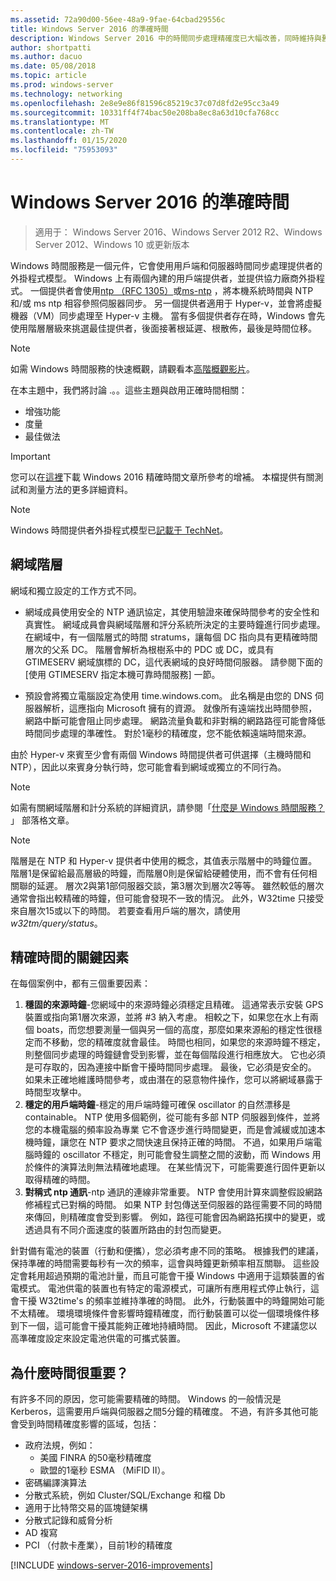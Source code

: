 ```yaml
---
ms.assetid: 72a90d00-56ee-48a9-9fae-64cbad29556c
title: Windows Server 2016 的準確時間
description: Windows Server 2016 中的時間同步處理精確度已大幅改善，同時維持與舊版 Windows 的完整回溯 NTP 相容性。
author: shortpatti
ms.author: dacuo
ms.date: 05/08/2018
ms.topic: article
ms.prod: windows-server
ms.technology: networking
ms.openlocfilehash: 2e8e9e86f81596c85219c37c07d8fd2e95cc3a49
ms.sourcegitcommit: 10331ff4f74bac50e208ba8ec8a63d10cfa768cc
ms.translationtype: MT
ms.contentlocale: zh-TW
ms.lasthandoff: 01/15/2020
ms.locfileid: "75953093"
---
```

# <a name="accurate-time-for-windows-server-2016"></a>Windows Server 2016 的準確時間

>適用于： Windows Server 2016、Windows Server 2012 R2、Windows Server 2012、Windows 10 或更新版本

Windows 時間服務是一個元件，它會使用用戶端和伺服器時間同步處理提供者的外掛程式模型。  Windows 上有兩個內建的用戶端提供者，並提供協力廠商外掛程式。 一個提供者會使用[ntp （RFC 1305）](https://tools.ietf.org/html/rfc1305)或[ms-ntp](https://msdn.microsoft.com/library/cc246877.aspx) ，將本機系統時間與 NTP 和/或 ms ntp 相容參照伺服器同步。 另一個提供者適用于 Hyper-v，並會將虛擬機器（VM）同步處理至 Hyper-v 主機。  當有多個提供者存在時，Windows 會先使用階層層級來挑選最佳提供者，後面接著根延遲、根散佈，最後是時間位移。

> [!NOTE]
> 如需 Windows 時間服務的快速概觀，請觀看本[高階概觀影片](https://aka.ms/WS2016TimeVideo)。

在本主題中，我們將討論 .。。這些主題與啟用正確時間相關： 

- 增強功能
- 度量
- 最佳做法

> [!IMPORTANT]
> 您可以在[這裡](https://windocs.blob.core.windows.net/windocs/WindowsTimeSyncAccuracy_Addendum.pdf)下載 Windows 2016 精確時間文章所參考的增補。  本檔提供有關測試和測量方法的更多詳細資料。

> [!NOTE] 
> Windows 時間提供者外掛程式模型已[記載于 TechNet](https://msdn.microsoft.com/library/windows/desktop/ms725475%28v=vs.85%29.aspx)。

## <a name="domain-hierarchy"></a>網域階層
網域和獨立設定的工作方式不同。

- 網域成員使用安全的 NTP 通訊協定，其使用驗證來確保時間參考的安全性和真實性。  網域成員會與網域階層和評分系統所決定的主要時鐘進行同步處理。  在網域中，有一個階層式的時間 stratums，讓每個 DC 指向具有更精確時間層次的父系 DC。  階層會解析為根樹系中的 PDC 或 DC，或具有 GTIMESERV 網域旗標的 DC，這代表網域的良好時間伺服器。  請參閱下面的 [使用 GTIMESERV 指定本機可靠時間服務] 一節。

- 預設會將獨立電腦設定為使用 time.windows.com。  此名稱是由您的 DNS 伺服器解析，這應指向 Microsoft 擁有的資源。  就像所有遠端找出時間參照，網路中斷可能會阻止同步處理。  網路流量負載和非對稱的網路路徑可能會降低時間同步處理的準確性。  對於1毫秒的精確度，您不能依賴遠端時間來源。

由於 Hyper-v 來賓至少會有兩個 Windows 時間提供者可供選擇（主機時間和 NTP），因此以來賓身分執行時，您可能會看到網域或獨立的不同行為。

> [!NOTE] 
> 如需有關網域階層和計分系統的詳細資訊，請參閱「[什麼是 Windows 時間服務？](https://blogs.msdn.microsoft.com/w32time/2007/07/07/what-is-windows-time-service/) 」 部落格文章。

> [!NOTE]
> 階層是在 NTP 和 Hyper-v 提供者中使用的概念，其值表示階層中的時鐘位置。  階層1是保留給最高層級的時鐘，而階層0則是保留給硬體使用，而不會有任何相關聯的延遲。  層次2與第1部伺服器交談，第3層次到層次2等等。  雖然較低的層次通常會指出較精確的時鐘，但可能會發現不一致的情況。  此外，W32time 只接受來自層次15或以下的時間。  若要查看用戶端的層次，請使用*w32tm/query/status*。

## <a name="critical-factors-for-accurate-time"></a>精確時間的關鍵因素
在每個案例中，都有三個重要因素：

1. **穩固的來源時鐘**-您網域中的來源時鐘必須穩定且精確。 這通常表示安裝 GPS 裝置或指向第1層次來源，並將 #3 納入考慮。 相較之下，如果您在水上有兩個 boats，而您想要測量一個與另一個的高度，那麼如果來源船的穩定性很穩定而不移動，您的精確度就會最佳。 時間也相同，如果您的來源時鐘不穩定，則整個同步處理的時鐘鏈會受到影響，並在每個階段進行相應放大。 它也必須是可存取的，因為連接中斷會干擾時間同步處理。 最後，它必須是安全的。 如果未正確地維護時間參考，或由潛在的惡意物件操作，您可以將網域暴露于時間型攻擊中。
2. **穩定的用戶端時鐘**-穩定的用戶端時鐘可確保 oscillator 的自然漂移是 containable。  NTP 使用多個範例，從可能有多部 NTP 伺服器到條件，並將您的本機電腦的頻率設為專業  它不會逐步進行時間變更，而是會減緩或加速本機時鐘，讓您在 NTP 要求之間快速且保持正確的時間。  不過，如果用戶端電腦時鐘的 oscillator 不穩定，則可能會發生調整之間的波動，而 Windows 用於條件的演算法則無法精確地處理。  在某些情況下，可能需要進行固件更新以取得精確的時間。
3. **對稱式 ntp 通訊**-ntp 通訊的連線非常重要。  NTP 會使用計算來調整假設網路修補程式已對稱的時間。  如果 NTP 封包傳送至伺服器的路徑需要不同的時間來傳回，則精確度會受到影響。  例如，路徑可能會因為網路拓撲中的變更，或透過具有不同介面速度的裝置所路由的封包而變更。

針對備有電池的裝置（行動和便攜），您必須考慮不同的策略。  根據我們的建議，保持準確的時間需要每秒有一次的頻率，這會與時鐘更新頻率相互關聯。 這些設定會耗用超過預期的電池計量，而且可能會干擾 Windows 中適用于這類裝置的省電模式。 電池供電的裝置也有特定的電源模式，可讓所有應用程式停止執行，這會干擾 W32time's 的頻率並維持準確的時間。 此外，行動裝置中的時鐘開始可能不太精確。  環境環境條件會影響時鐘精確度，而行動裝置可以從一個環境條件移到下一個，這可能會干擾其能夠正確地持續時間。  因此，Microsoft 不建議您以高準確度設定來設定電池供電的可攜式裝置。 

## <a name="why-is-time-important"></a>為什麼時間很重要？  
有許多不同的原因，您可能需要精確的時間。  Windows 的一般情況是 Kerberos，這需要用戶端與伺服器之間5分鐘的精確度。  不過，有許多其他可能會受到時間精確度影響的區域，包括：


- 政府法規，例如：
    - 美國 FINRA 的50毫秒精確度
    - 歐盟的1毫秒 ESMA （MiFID II）。
- 密碼編譯演算法
- 分散式系統，例如 Cluster/SQL/Exchange 和檔 Db
- 適用于比特幣交易的區塊鏈架構
- 分散式記錄和威脅分析 
- AD 複寫
- PCI （付款卡產業），目前1秒的精確度



[!INCLUDE [windows-server-2016-improvements](windows-server-2016-improvements.md)]
